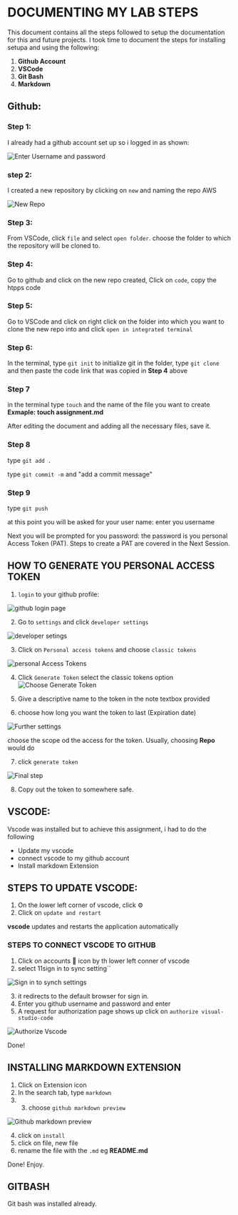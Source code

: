 # DOCUMENTING MY LAB STEPS

This document contains all the steps followed to setup the documentation for this and future projects. I took time to document the steps for installing setupa and using the following: 

1. **Github Account**
2. **VSCode**
3. **Git Bash**
4. **Markdown**

## Github: 

### Step 1:
I already had a github account set up so i logged in as shown:

![Enter Username and password](/AWS/aws-educate-labs/assets/screenshots/001-assignment_on_markdown/github_login.jpg)

### step 2:

I created a new repository by clicking on ``new``   and naming the repo AWS

![New Repo](/AWS/aws-educate-labs/assets/screenshots/001-assignment_on_markdown/new_repo.jpg)

### Step 3:

From VSCode, click ``file`` and select ``open folder``. choose the folder to  which the repository will be cloned to.

### Step 4: 

Go to github and click on the new repo created, Click on ``code``, copy the htpps code

### Step 5:

Go to VSCode and click on right click on the folder into which you want to clone the new repo into and click ``open in integrated terminal``

### Step 6:

In the terminal, type ``git init`` to initialize git in the folder, type ``git clone`` and then paste the code link that was copied in **Step 4** above 

### Step 7

in the terminal type ``touch`` and the name of the file you want to create **Exmaple: touch assignment.md**

After editing the document and adding all the necessary files, save it. 

### Step 8 
type ``git add .``

type  ``git commit -m`` and  "add a commit message"

### Step 9

type ``git push`` 

at this point you will be asked for your user name: enter you username

Next you will be prompted for you password: the password is you personal Access Token (PAT). Steps to create a PAT are covered in the Next Session.


## HOW TO GENERATE YOU PERSONAL ACCESS TOKEN

1. ``login`` to your github profile:

![github login page](/AWS/aws-educate-labs/assets/screenshots/001-assignment_on_markdown/github_login.jpg)


2. Go to ``settings`` and click ``developer settings``

![developer setings](/AWS/aws-educate-labs/assets/screenshots/001-assignment_on_markdown/Developer%20Settings.JPG)


3. Click on ``Personal access tokens`` and choose ``classic tokens``

![personal Access Tokens](/AWS/aws-educate-labs/assets/screenshots/001-assignment_on_markdown/Classic_tokens.JPG)


4. Click ``Generate Token`` select the classic tokens option
![Choose Generate Token](/AWS/aws-educate-labs/assets/screenshots/001-assignment_on_markdown/generate_token.JPG)


5. Give a descriptive name to the token in the note textbox provided


6. choose how long you want the token to last (Expiration date)


![Further settings](/AWS/aws-educate-labs/assets/screenshots/001-assignment_on_markdown/final_steps.JPG)

choose the scope od the access for the token. Usually, choosing **Repo** would do


7. click ``generate token``

![Final step](/AWS/aws-educate-labs/assets/screenshots/001-assignment_on_markdown/generate_token_final.JPG)


8. Copy out the token to somewhere safe.


## VSCODE:

Vscode was installed but to achieve this assignment, i had to do the following
 
  - Update my vscode
  - connect vscode to my github account
  - Install markdown Extension

 
 ## STEPS TO UPDATE VSCODE:

 1. On the lower left corner of vscode, click :gear: 
 2. Click on ``update and restart``
 
 **vscode** updates and restarts the application automatically




### STEPS TO CONNECT VSCODE TO GITHUB

1. Click on accounts :man: icon by th lower left conner of vscode
2. select 11sign in to sync setting``

![Sign in to synch settings](/AWS/aws-educate-labs/assets/screenshots/001-assignment_on_markdown/vs_code_signin_to_sync.jpg)

3. it redirects to the default browser for sign in.
4. Enter you github username and password and enter
5. A request for authorization page shows up click on ``authorize visual-studio-code``

![Authorize Vscode](/AWS/aws-educate-labs/assets/screenshots/001-assignment_on_markdown/Request_for_authorization.JPG)

Done! 


## INSTALLING MARKDOWN EXTENSION
1. Click on Extension icon 
2. In the search tab, type ``markdown``
3. 3. choose ``github markdown preview``


![Github markdown preview](/AWS/aws-educate-labs/assets/screenshots/001-assignment_on_markdown/Github_Markdown_Preview.JPG)

4. click on ``install``
5. click on file, new file
6. rename the file with the ``.md`` eg **README.md** 

Done! Enjoy.


## GITBASH

Git bash was installed already.